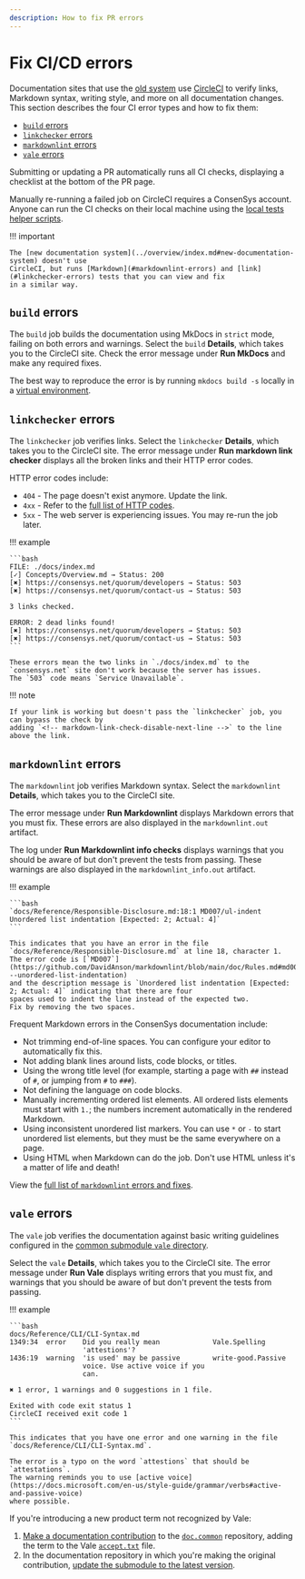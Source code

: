 ```yaml
---
description: How to fix PR errors
---
```


# Fix CI/CD errors

Documentation sites that use the [old system](../overview/index.md#old-documentation-system) use
[CircleCI](https://circleci.com/) to verify links, Markdown syntax, writing style, and more on all documentation changes.
This section describes the four CI error types and how to fix them:

- [`build` errors](#build-errors)
- [`linkchecker` errors](#linkchecker-errors)
- [`markdownlint` errors](#markdownlint-errors)
- [`vale` errors](#vale-errors)

Submitting or updating a PR automatically runs all CI checks, displaying a checklist at the bottom of the PR page.

Manually re-running a failed job on CircleCI requires a ConsenSys account.
Anyone can run the CI checks on their local machine using the [local tests helper scripts](https://github.com/Consensys/doc.common/tree/master/build_tools/scripts).

!!! important

    The [new documentation system](../overview/index.md#new-documentation-system) doesn't use
    CircleCI, but runs [Markdown](#markdownlint-errors) and [link](#linkchecker-errors) tests that you can view and fix
    in a similar way.

## `build` errors

The `build` job builds the documentation using MkDocs in `strict` mode, failing on both errors and warnings.
Select the `build` **Details**, which takes you to the CircleCI site.
Check the error message under **Run MkDocs** and make any required fixes.

The best way to reproduce the error is by running `mkdocs build -s` locally in a [virtual environment](../preview/old-system.md).

## `linkchecker` errors

The `linkchecker` job verifies links.
Select the `linkchecker` **Details**, which takes you to the CircleCI site.
The error message under **Run markdown link checker** displays all the broken links and their HTTP error codes.

HTTP error codes include:

- `404` - The page doesn't exist anymore.
  Update the link.
- `4xx` - Refer to the [full list of HTTP codes](https://en.wikipedia.org/wiki/List_of_HTTP_status_codes).
- `5xx` - The web server is experiencing issues.
  You may re-run the job later.

!!! example

    ```bash
    FILE: ./docs/index.md
    [✓] Concepts/Overview.md → Status: 200
    [✖] https://consensys.net/quorum/developers → Status: 503
    [✖] https://consensys.net/quorum/contact-us → Status: 503

    3 links checked.

    ERROR: 2 dead links found!
    [✖] https://consensys.net/quorum/developers → Status: 503
    [✖] https://consensys.net/quorum/contact-us → Status: 503
    ```

    These errors mean the two links in `./docs/index.md` to the `consensys.net` site don't work because the server has issues.
    The `503` code means `Service Unavailable`.

!!! note

    If your link is working but doesn't pass the `linkchecker` job, you can bypass the check by
    adding `<!-- markdown-link-check-disable-next-line -->` to the line above the link.

## `markdownlint` errors

The `markdownlint` job verifies Markdown syntax.
Select the `markdownlint` **Details**, which takes you to the CircleCI site.

The error message under **Run Markdownlint** displays Markdown errors that you must fix.
These errors are also displayed in the `markdownlint.out` artifact.

The log under **Run Markdownlint info checks** displays warnings that you should be aware of but don't prevent the tests
from passing.
These warnings are also displayed in the `markdownlint_info.out` artifact.

!!! example

    ```bash
    `docs/Reference/Responsible-Disclosure.md:18:1 MD007/ul-indent Unordered list indentation [Expected: 2; Actual: 4]`
    ```

    This indicates that you have an error in the file `docs/Reference/Responsible-Disclosure.md` at line 18, character 1.
    The error code is [`MD007`](https://github.com/DavidAnson/markdownlint/blob/main/doc/Rules.md#md007---unordered-list-indentation)
    and the description message is `Unordered list indentation [Expected: 2; Actual: 4]` indicating that there are four
    spaces used to indent the line instead of the expected two.
    Fix by removing the two spaces.

Frequent Markdown errors in the ConsenSys documentation include:

- Not trimming end-of-line spaces.
  You can configure your editor to automatically fix this.
- Not adding blank lines around lists, code blocks, or titles.
- Using the wrong title level (for example, starting a page with `##` instead of `#`, or jumping from `#` to `###`).
- Not defining the language on code blocks.
- Manually incrementing ordered list elements.
  All ordered lists elements must start with `1.`; the numbers increment automatically in the rendered Markdown.
- Using inconsistent unordered list markers.
  You can use `*` or `-` to start unordered list elements, but they must be the same everywhere on a page.
- Using HTML when Markdown can do the job.
  Don't use HTML unless it's a matter of life and death!

View the [full list of `markdownlint` errors and fixes](https://github.com/DavidAnson/markdownlint/blob/main/doc/Rules.md).

## `vale` errors

The `vale` job verifies the documentation against basic writing guidelines configured in the
[common submodule `vale` directory](https://github.com/ConsenSys/doc.common/tree/master/build_tools/vale).

Select the `vale` **Details**, which takes you to the CircleCI site.
The error message under **Run Vale** displays writing errors that you must fix, and warnings that you should be aware of
but don't prevent the tests from passing.

!!! example

    ```bash
    docs/Reference/CLI/CLI-Syntax.md
    1349:34  error    Did you really mean             Vale.Spelling
                      'attestions'?
    1436:19  warning  'is used' may be passive        write-good.Passive
                      voice. Use active voice if you
                      can.

    ✖ 1 error, 1 warnings and 0 suggestions in 1 file.

    Exited with code exit status 1
    CircleCI received exit code 1
    ```

    This indicates that you have one error and one warning in the file `docs/Reference/CLI/CLI-Syntax.md`.

    The error is a typo on the word `attestions` that should be `attestations`.
    The warning reminds you to use [active voice](https://docs.microsoft.com/en-us/style-guide/grammar/verbs#active-and-passive-voice)
    where possible.

If you're introducing a new product term not recognized by Vale:

1. [Make a documentation contribution](index.md) to the [`doc.common`](https://github.com/ConsenSys/doc.common)
    repository, adding the term to the Vale [`accept.txt`](https://github.com/ConsenSys/doc.common/blob/master/build_tools/vale/vale_styles/Vocab/Consensys/accept.txt)
    file.
1. In the documentation repository in which you're making the original contribution,
    [update the submodule to the latest version](use-common-submodule.md#update-repositories-to-the-latest-submodule-version).
